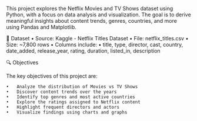 This project explores the Netflix Movies and TV Shows dataset using Python, with a focus on data analysis and visualization. The goal is to derive meaningful insights about content trends, genres, countries, and more using Pandas and Matplotlib.

📂 Dataset
	•	Source: Kaggle - Netflix Titles Dataset
	•	File: netflix_titles.csv
	•	Size: ~7,800 rows
	•	Columns include:
	•	title, type, director, cast, country, date_added, release_year, rating, duration, listed_in, description

🔍 Objectives

The key objectives of this project are:

	•	Analyze the distribution of Movies vs TV Shows
	•	Discover content trends over the years
	•	Identify top genres and most active countries
	•	Explore the ratings assigned to Netflix content
	•	Highlight frequent directors and actors
	•	Visualize findings using charts and graphs
